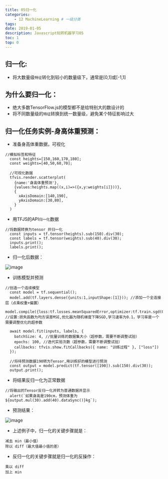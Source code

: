 ```yaml
---
title: 05归一化
categories:
    - 12 MachineLearning # 一级分类
tags:
date: 2019-01-05
description: Javascript玩转机器学习05
toc: 1
top: 0
---
```

## 归一化:
- 将大数量级`特征`转化到较小的数量级下，通常是[0,1]或[-1,1]

## 为什么要归一化：
- 绝大多数TensorFlow.js的模型都不是给特别大的数设计的
- 将不同数量级的`特征`转换到统一数量级，避免某个特征影响过大

## 归一化任务实例-身高体重预测：
- 准备身高体重数据，可视化


```
//模拟标签和特征
  const heights=[150,160,170,180];
  const weights=[40,50,60,70];

  //可视化数据
  tfvis.render.scatterplot(
    {name:'身高体重预测'},
    {values:heights.map((x,i)=>({x,y:weights[i]}))},
    {
      xAxisDomain:[140,190],
      yAxisDomain:[30,80],
    }
  )
```


- 用TFJS的API`归一化`数据


```
//将数据转换为tensor 并归一化
  const inputs = tf.tensor(heights).sub(150).div(30);
  const labels = tf.tensor(weights).sub(40).div(30);
  inputs.print();
  labels.print();
```

- 归一化后数据：

![image](/images/ai/28.png)


- 训练模型并预测


```
//创造一个连续模型
  const model = tf.sequential();
  model.add(tf.layers.dense({units:1,inputShape:[1]})); //添加一个全连接层（点乘权重+偏置）
  model.compile({loss:tf.losses.meanSquaredError,optimizer:tf.train.sgd(0.1)});  //设置:损失函数为均方误差MSE,优化器为随机梯度下降SGD,学习速率为0.1，学习率是一个需要调整优化的超参数

  await model.fit(inputs, labels, {
    batchSize: 4, //批量训练的数据集大小（超参数，需要不断调整试验）
    epochs: 100, //迭代实验次数（超参数，需要不断调整试验）
    callbacks: tfvis.show.fitCallbacks({ name: "训练过程" }, ["loss"])
  });

  //将待预测数据190转为Tensor,用训练好的模型进行预测
  const output = model.predict(tf.tensor([190]).sub(150).div(30)); 
  output.print();
```


- 将结果反归一化为正常数据


```
//将输出的Tensor反归一化并转为普通数据并显示
  alert(`如果身高是190cm，预测体重为${output.mul(30).add(40).dataSync()}kg`); 
```

- 预测结果：

![image](/images/ai/29.png)

- 上述例子中，归一化的关键步骤就是：
```
减去 min（最小值）
除以 diff（最大值最小值的差）
```

- 反归一化的关键步骤就是归一化的反操作：
```
乘以 diff
加上 min
```



